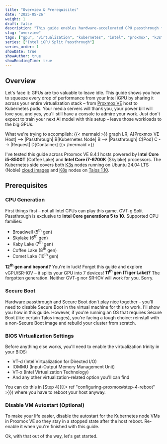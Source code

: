 ```yaml
---
title: "Overview & Prerequisites"
date: '2025-05-26'
weight: 1
draft: false
description: "This guide enables hardware-accelerated GPU passthrough from Proxmox VE hosts through Kubernetes VMs to containers, allowing applications like Jellyfin and Plex to utilize Intel integrated GPUs while maintaining Proxmox console functionality."
slug: "overview"
tags: ["gpu", "virtualization", "kubernetes", "intel", "proxmox", "k3s", "k8s", "talos"]
series: ["Intel iGPU Split Passthrough"]
series_order: 1
showDate: true
showAuthor: true
showReadingTime: true
---
```

## Overview
Let's face it: GPUs are too valuable to leave idle. This guide shows you how to squeeze every drop of performance from your Intel iGPU by sharing it across your entire virtualization stack – from [Proxmox VE](https://www.proxmox.com/) host to Kubernetes pods. Your media servers will thank you, your power bill will love you, and yes, you'll still have a console to admire your work. Just don't expect to train your next AI model with this setup – leave those workloads to the big GPUs.

What we're trying to accomplish:
{{< mermaid >}}
graph LR;
    A[Proxmox VE Host] --> |Passthrough| B[Kubernetes Node]
    B --> |Passthrough| C[Pod]
    C --> |Request| D[Container]
{{< /mermaid >}}

I've tested this guide across Proxmox VE 8.4.1 hosts powered by **Intel Core i5-8500T** (Coffee Lake) and **Intel Core i7-6700K** (Skylake) processors. The Kubernetes side covers both [K3s](https://k3s.io/) nodes running on Ubuntu 24.04 LTS (Noble) [cloud images](https://cloud-images.ubuntu.com) and [K8s](https://kubernetes.io) nodes on [Talos 1.10](https://www.talos.dev).

## Prerequisites
### CPU Generation
First things first – not all Intel CPUs can play this game. GVT-g Split Passthrough is exclusive to **Intel Core generations 5 to 10**. Supported CPU families:
- Broadwell (5<sup>th</sup> gen)
- Skylake (6<sup>th</sup> gen)
- Kaby Lake (7<sup>th</sup> gen)
- Coffee Lake (8<sup>th</sup> gen)
- Comet Lake (10<sup>th</sup> gen)

**12<sup>th</sup> gen and beyond?** You're in luck! Forget this guide and explore vGPU/SR-IOV – it splits your GPU into 7 devices!
**11<sup>th</sup> gen (Tiger Lake)?** The forgotten generation. Neither GVT-g nor SR-IOV will work for you. Sorry.

### Secure Boot
Hardware passthrough and Secure Boot don't play nice together – you'll need to disable Secure Boot in the virtual machine for this to work. I'll show you how in this guide. However, if you're running an OS that requires Secure Boot (like certain Talos images), you're facing a tough choice: reinstall with a non-Secure Boot image and rebuild your cluster from scratch.

### BIOS Virtualization Settings
Before anything else works, you'll need to enable the virtualization trinity in your BIOS:
- VT-d (Intel Virtualization for Directed I/O)
- IOMMU (Input-Output Memory Management Unit)
- VT-x (Intel Virtualization Technology)
- And any other virtualization-related option you'll can find

You can do this in [Step 4]({{< ref "configuring-proxmox#step-4-reboot" >}}) where you have to reboot your host anyway.

### Disable VM Autostart (Optional)
To make your life easier, disable the autostart for the Kubernetes node VMs in Proxmox VE so they stay in a stopped state after the host reboot. Re-enable it when you're finished with this guide.

Ok, with that out of the way, let's get started.
